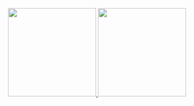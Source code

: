 

<div align="center">
  <a href="https://github.com/Mlcarvalho1">
  <img height="180em" src="https://github-readme-stats.vercel.app/api?username=Mlcarvalho1&show_icons=true&theme=dark&include_all_commits=true&count_private=true"/>
  <img height="180em" src="https://github-readme-stats.vercel.app/api/top-langs/?username=Mlcarvalho1&layout=compact&langs_count=7&theme=dark"/>
</div>
